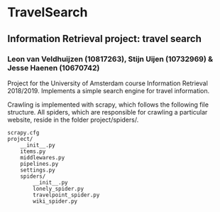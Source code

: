 # TravelSearch
## Information Retrieval project: travel search
### Leon van Veldhuijzen (10817263), Stijn Uijen (10732969) & Jesse Haenen (10670742)

Project for the University of Amsterdam course Information Retrieval 2018/2019. Implements a simple search engine for travel information.

Crawling is implemented with scrapy, which follows the following file structure. All spiders, which are responsible for crawling a particular website, reside in the folder project/spiders/.

```
scrapy.cfg
project/
    __init__.py
    items.py
    middlewares.py
    pipelines.py
    settings.py
    spiders/
        __init__.py
        lonely_spider.py
        travelpoint_spider.py
        wiki_spider.py
```